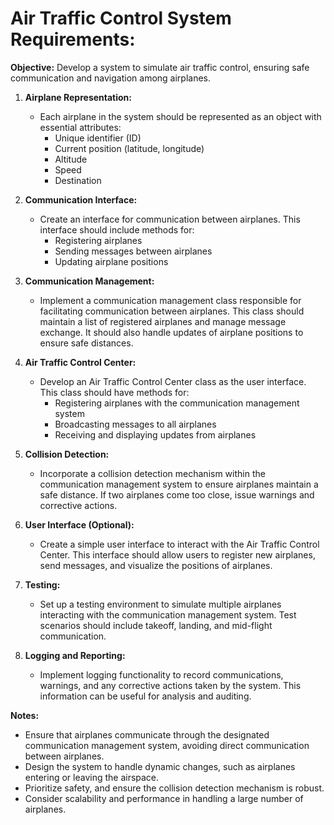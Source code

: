 # Air Traffic Control System Requirements:

**Objective:** Develop a system to simulate air traffic control, ensuring safe communication and navigation among airplanes.

1. **Airplane Representation:**
   - Each airplane in the system should be represented as an object with essential attributes:
      - Unique identifier (ID)
      - Current position (latitude, longitude)
      - Altitude
      - Speed
      - Destination

2. **Communication Interface:**
   - Create an interface for communication between airplanes. This interface should include methods for:
      - Registering airplanes
      - Sending messages between airplanes
      - Updating airplane positions

3. **Communication Management:**
   - Implement a communication management class responsible for facilitating communication between airplanes. This class should maintain a list of registered airplanes and manage message exchange. It should also handle updates of airplane positions to ensure safe distances.

4. **Air Traffic Control Center:**
   - Develop an Air Traffic Control Center class as the user interface. This class should have methods for:
      - Registering airplanes with the communication management system
      - Broadcasting messages to all airplanes
      - Receiving and displaying updates from airplanes

5. **Collision Detection:**
   - Incorporate a collision detection mechanism within the communication management system to ensure airplanes maintain a safe distance. If two airplanes come too close, issue warnings and corrective actions.

6. **User Interface (Optional):**
   - Create a simple user interface to interact with the Air Traffic Control Center. This interface should allow users to register new airplanes, send messages, and visualize the positions of airplanes.

7. **Testing:**
   - Set up a testing environment to simulate multiple airplanes interacting with the communication management system. Test scenarios should include takeoff, landing, and mid-flight communication.

8. **Logging and Reporting:**
   - Implement logging functionality to record communications, warnings, and any corrective actions taken by the system. This information can be useful for analysis and auditing.

**Notes:**
- Ensure that airplanes communicate through the designated communication management system, avoiding direct communication between airplanes.
- Design the system to handle dynamic changes, such as airplanes entering or leaving the airspace.
- Prioritize safety, and ensure the collision detection mechanism is robust.
- Consider scalability and performance in handling a large number of airplanes.

